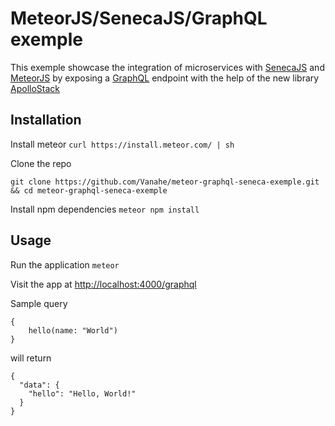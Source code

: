 # MeteorJS/SenecaJS/GraphQL exemple

This exemple showcase the integration of microservices with [SenecaJS](http://senecajs.org/) and [MeteorJS](https://www.meteor.com/) by exposing a [GraphQL](http://graphql.org/) endpoint with the help of the new library [ApolloStack](http://www.apollostack.com/)

## Installation

Install meteor `curl https://install.meteor.com/ | sh`

Clone the repo 

`git clone https://github.com/Vanahe/meteor-graphql-seneca-exemple.git && cd meteor-graphql-seneca-exemple`

Install npm dependencies `meteor npm install`




## Usage

Run the application `meteor`

Visit the app at [http://localhost:4000/graphql](http://localhost:4000/graphql)

Sample query
```
{
	hello(name: "World")
}
```

will return
```
{
  "data": {
    "hello": "Hello, World!"
  }
}
```
